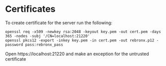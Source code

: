 # Certificates

To create certificate for the server run the following:

`openssl req -x509 -newkey rsa:2048 -keyout key.pem -out cert.pem -days 365 -nodes -subj '/CN=localhost:21220'`  
`openssl pkcs12 -export -inkey key.pem -in cert.pem -out rebronx.p12 -password pass:rebronx_pass`

Open https://localhost:21220 and make an exception for the untrusted certificate

